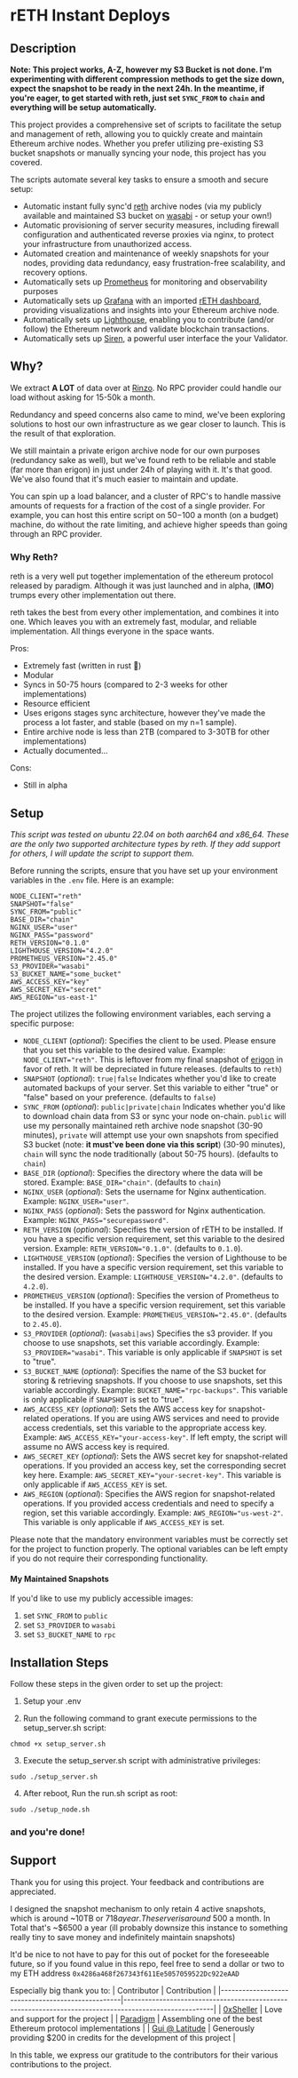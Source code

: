 # rETH Instant Deploys

## Description

**Note: This project works, A-Z, however my S3 Bucket is not done. I'm experimenting with different compression methods to get the size down, expect the snapshot to be ready in the next 24h. In the meantime, if you're eager, to get started with reth, just set `SYNC_FROM` to `chain` and everything will be setup automatically.**


This project provides a comprehensive set of scripts to facilitate the  setup and management of reth, allowing you to quickly create and maintain Ethereum archive nodes. Whether you prefer utilizing pre-existing S3 bucket snapshots or manually syncing your node, this project has you covered.

The scripts automate several key tasks to ensure a smooth and secure setup:

- Automatic instant fully sync'd [reth](https://github.com/paradigmxyz/reth) archive nodes (via my publicly available and maintained S3 bucket on [wasabi](https://wasabi.com/) - or setup your own!)
- Automatic provisioning of server security measures, including firewall configuration and authenticated reverse proxies via nginx, to protect your infrastructure from unauthorized access.
- Automated creation and maintenance of weekly snapshots for your nodes, providing data redundancy, easy frustration-free scalability, and recovery options.
- Automatically sets up [Prometheus](https://github.com/prometheus/prometheus) for monitoring and observability purposes
- Automatically sets up [Grafana](https://github.com/grafana/grafana) with an imported [rETH dashboard](https://github.com/paradigmxyz/local_reth/tree/main/grafana/provisioning), providing visualizations and insights into your Ethereum archive node.
- Automatically sets up [Lighthouse](https://github.com/sigp/lighthouse), enabling you to contribute (and/or follow) the Ethereum network and validate blockchain transactions.
- Automatically sets up [Siren](https://github.com/sigp/siren), a powerful user interface the your Validator.

## Why?

We extract **A LOT** of data over at [Rinzo](https://www.twitter.com/rinzo). No RPC provider could handle our load without asking for 15-50k a month. 

Redundancy and speed concerns also came to mind, we've been exploring solutions to host our own infrastructure as we gear closer to launch. This is the result of that exploration. 

We still maintain a private erigon archive node for our own purposes (redundancy sake as well), but we've found reth to be reliable and stable (far more than erigon) in just under 24h of playing with it. It's that good. We've also found that it's much easier to maintain and update.

You can spin up a load balancer, and a cluster of RPC's to handle massive amounts of requests for a fraction of the cost of a single provider. For example, you can host this entire script on $50-$100 a month (on a budget) machine, do without the rate limiting, and achieve higher speeds than going through an RPC provider.

### Why Reth?

reth is a very well put together implementation of the ethereum protocol released by paradigm. Although it was just launched and in alpha, (**IMO**) trumps every other implementation out there.

reth takes the best from every other implementation, and combines it into one. Which leaves you with an extremely fast, modular, and reliable implementation. All things everyone in the space wants.

Pros:
- Extremely fast (written in rust 🤪)
- Modular
- Syncs in 50-75 hours (compared to 2-3 weeks for other implementations)
- Resource efficient
- Uses erigons stages sync architecture, however they've made the process a lot faster, and stable (based on my n=1 sample).
- Entire archive node is less than 2TB (compared to 3-30TB for other implementations)
- Actually documented...

Cons:
- Still in alpha

## Setup

_This script was tested on ubuntu 22.04 on both aarch64 and x86_64. These are the only two supported architecture types by reth. If they add support for others, I will update the script to support them._

Before running the scripts, ensure that you have set up your environment variables in the `.env` file. Here is an example:

```
NODE_CLIENT="reth"
SNAPSHOT="false"
SYNC_FROM="public"
BASE_DIR="chain"
NGINX_USER="user"
NGINX_PASS="password"
RETH_VERSION="0.1.0"
LIGHTHOUSE_VERSION="4.2.0"
PROMETHEUS_VERSION="2.45.0"
S3_PROVIDER="wasabi"
S3_BUCKET_NAME="some_bucket"
AWS_ACCESS_KEY="key"
AWS_SECRET_KEY="secret"
AWS_REGION="us-east-1"
```

The project utilizes the following environment variables, each serving a specific purpose:

- `NODE_CLIENT` (*optional*): Specifies the client to be used. Please ensure that you set this variable to the desired value. Example: `NODE_CLIENT="reth"`. This is leftover from my final snapshot of [erigon](https://github.com/ledgerwatch/erigon) in favor of reth. It will be depreciated in future releases. (defaults to `reth`)
- `SNAPSHOT` (*optional*): `true|false` Indicates whether you'd like to create automated backups of your server. Set this variable to either "true" or "false" based on your preference. (defaults to `false`)
- `SYNC_FROM` (*optional*): `public|private|chain` Indicates whether you'd like to download chain data from S3 or sync your node on-chain. `public` will use my personally maintained reth archive node snapshot (30-90 minutes), `private` will attempt use your own snapshots from specified S3 bucket (note: **it must've been done via this script**) (30-90 minutes), `chain` will sync the node traditionally (about 50-75 hours). (defaults to `chain`)
- `BASE_DIR` (*optional*): Specifies the directory where the data will be stored. Example: `BASE_DIR="chain"`. (defaults to `chain`)
- `NGINX_USER` (*optional*): Sets the username for Nginx authentication. Example: `NGINX_USER="user"`.
- `NGINX_PASS` (*optional*): Sets the password for Nginx authentication. Example: `NGINX_PASS="securepassword"`.
- `RETH_VERSION` (*optional*): Specifies the version of rETH to be installed. If you have a specific version requirement, set this variable to the desired version. Example: `RETH_VERSION="0.1.0"`. (defaults to `0.1.0`).
- `LIGHTHOUSE_VERSION` (*optional*): Specifies the version of Lighthouse to be installed. If you have a specific version requirement, set this variable to the desired version. Example: `LIGHTHOUSE_VERSION="4.2.0"`. (defaults to `4.2.0`).
- `PROMETHEUS_VERSION` (*optional*): Specifies the version of Prometheus to be installed. If you have a specific version requirement, set this variable to the desired version. Example: `PROMETHEUS_VERSION="2.45.0"`. (defaults to `2.45.0`).
- `S3_PROVIDER` (*optional*): (`wasabi|aws`) Specifies the s3 provider. If you choose to use snapshots, set this variable accordingly. Example: `S3_PROVIDER="wasabi"`. This variable is only applicable if `SNAPSHOT` is set to "true".
- `S3_BUCKET_NAME` (*optional*): Specifies the name of the S3 bucket for storing & retrieving snapshots. If you choose to use snapshots, set this variable accordingly. Example: `BUCKET_NAME="rpc-backups"`. This variable is only applicable if `SNAPSHOT` is set to "true".
- `AWS_ACCESS_KEY` (*optional*): Sets the AWS access key for snapshot-related operations. If you are using AWS services and need to provide access credentials, set this variable to the appropriate access key. Example: `AWS_ACCESS_KEY="your-access-key"`. If left empty, the script will assume no AWS access key is required.
- `AWS_SECRET_KEY` (*optional*): Sets the AWS secret key for snapshot-related operations. If you provided an access key, set the corresponding secret key here. Example: `AWS_SECRET_KEY="your-secret-key"`. This variable is only applicable if `AWS_ACCESS_KEY` is set.
- `AWS_REGION` (*optional*): Specifies the AWS region for snapshot-related operations. If you provided access credentials and need to specify a region, set this variable accordingly. Example: `AWS_REGION="us-west-2"`. This variable is only applicable if `AWS_ACCESS_KEY` is set.

Please note that the mandatory environment variables must be correctly set for the project to function properly. The optional variables can be left empty if you do not require their corresponding functionality.

#### My Maintained Snapshots
If you'd like to use my publicly accessible images:
1) set `SYNC_FROM` to `public`
2) set `S3_PROVIDER` to `wasabi`
3) set `S3_BUCKET_NAME` to `rpc`

## Installation Steps

Follow these steps in the given order to set up the project:

1. Setup your .env

2. Run the following command to grant execute permissions to the setup_server.sh script:

```
chmod +x setup_server.sh
```

3. Execute the setup_server.sh script with administrative privileges:

```
sudo ./setup_server.sh
```

4. After reboot, Run the run.sh script as root:

```
sudo ./setup_node.sh
```

### and you're done!

## Support
Thank you for using this project. Your feedback and contributions are appreciated.

I designed the snapshot mechanism to only retain 4 active snapshots, which is around ~10TB or $718 a year. The server is around ~$500 a month. In Total that's ~$6500 a year (ill probably downsize this instance to something really tiny to save money and indefinitely maintain snapshots)

It'd be nice to not have to pay for this out of pocket for the foreseeable future, so if you found value in this repo, feel free to send a dollar or two to my ETH address `0x4286a468f267343f611Ee5057059522Dc922eAAD`

Especially big thank you to:
| Contributor                                     | Contribution                                                                                          |
|--------------------------------------------------|-------------------------------------------------------------------------------------------------------|
| [0xSheller](https://github.com/0xSheller)        | Love and support for the project                                                                       |
| [Paradigm](https://github.com/paradigmxyz)       | Assembling one of the best Ethereum protocol implementations                                          |
| [Gui @ Latitude](https://latitude.sh)            | Generously providing $200 in credits for the development of this project                             |

In this table, we express our gratitude to the contributors for their various contributions to the project.